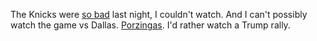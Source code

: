 The Knicks were <a href="https://www.newsday.com/sports/basketball/knicks/knicks-frank-ntilikina-andre-drummond-1.38319709">so bad</a> last night, I couldn't watch. And I can't possibly watch the game vs Dallas. <a href="https://nypost.com/2019/11/07/kristaps-porzingis-not-happy-with-his-play-heading-into-knicks-battle/">Porzingas</a>. I'd rather watch a Trump rally.
